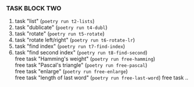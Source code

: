 ### TASK BLOCK TWO 
1. task "list" (`poetry run t2-lists`)  
2. task "dublicate" (`poetry run t4-dubl`)  
3. task "rotate" (`poetry run t5-rotate`)  
4. task "rotate left/right" (`poetry run t6-rotate-lr`)  
5. task "find index" (`poetry run t7-find-index`)  
6. task "find second index" (`poetry run t8-find-second`)  
free task "Hamming's weight" (`poetry run free-hamming`)  
free task "Pascal's triangle" (`poetry run free-pascal`)  
free task "enlarge" (`poetry run free-enlarge`)  
free task "length of last word" (`poetry run free-last-word`)
free task .. 
